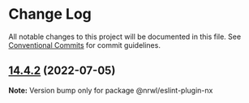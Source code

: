 # Change Log

All notable changes to this project will be documented in this file.
See [Conventional Commits](https://conventionalcommits.org) for commit guidelines.

## [14.4.2](https://github.com/nrwl/nx/compare/14.4.1...14.4.2) (2022-07-05)

**Note:** Version bump only for package @nrwl/eslint-plugin-nx

